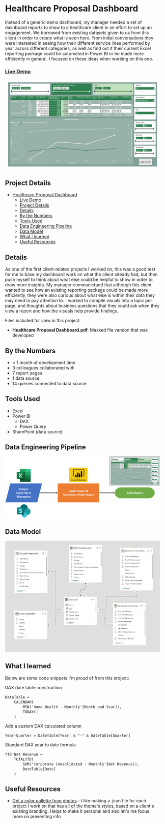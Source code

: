 # Healthcare Proposal Dashboard

Instead of a generic demo dashboard, my manager needed a set of dashboard reports to show to a healthcare client in an effort to set up an engagement. We borrowed from existing datasets given to us from this client in order to create what is seen here. From initial conversations they were interested in seeing how their different service lines performed by year across different categories, as well as find out if their current Excel reporting package could be automated in Power BI or be made more efficiently in general. I focused on these ideas when working on this one. 

### [Live Demo](https://app.powerbi.com/view?r=eyJrIjoiMzNlMWYxZmYtZDAyMC00YjhhLTgxOGUtZWI0NWU1ZWE5OWUyIiwidCI6ImY3N2E4MGM5LTY5MTAtNGJkYy1iNjFiLTgxNzA2NmQ1NmI0NiIsImMiOjJ9)

!["Report"](./Healthcare%20Proposal%20Dashboard.jpg)

## Project Details
- [Healthcare Proposal Dashboard](#healthcare-proposal-dashboard)
    - [Live Demo](#live-demo)
  - [Project Details](#project-details)
  - [Details](#details)
  - [By the Numbers](#by-the-numbers)
  - [Tools Used](#tools-used)
  - [Data Engineering Pipeline](#data-engineering-pipeline)
  - [Data Model](#data-model)
  - [What I learned](#what-i-learned)
  - [Useful Resources](#useful-resources)

## Details

As one of the first client-related projects I worked on, this was a good test for me to base my dashboard work on what the client already had, but then push myself to think about what else could be helpful to show in order to draw more insights. My manager communictaed that although this client wanted to see how an existing reporting package could be made more efficiently, they were also curious about what else is within their data they may need to pay attention to. I worked to compile visuals into a topic per page, and thoughts about business questions that they could ask when they view a report and how the visuals help provide findings.

Files included for view in this project:
- **Healthcare Proposal Dashboard.pdf**: Masked file version that was developed

## By the Numbers

- < 1 month of development time
- 3 colleagues collaborated with
- 7 report pages
- 1 data source
- 14 queries connected to data source

## Tools Used

- Excel
- Power BI
  - DAX
  - Power Query
- SharePoint (data source)

## Data Engineering Pipeline

!["Pipeline"](./Healthcare%20Proposal%20Dashboard%20Pipeline.png)

## Data Model

!["Data Model"](./Healthcare%20Proposal%20Dashboard%20Data%20Model.JPG)

## What I learned

Below are some code snippets I'm proud of from this project:

DAX date table construction
```DAX
DateTable = 
    CALENDAR(
        MIN('Home Health - Monthly'[Month and Year]),
        TODAY()
    )
```

Add a custom DAX calculated column
```DAX
Year-Quarter = DateTable[Year] & "-" & DateTable[Quarter]
```

Standard DAX year to date formula
```DAX
YTD Net Revenue = 
    TOTALYTD(
        SUM('Corporate Consolidated - Monthly'[Net Revenue]),
        DateTable[Date]
    )
```

## Useful Resources

- [Get a color pallette from photos](https://www.myonlinetraininghub.com/tips-for-using-the-power-query-advanced-editor) - I like making a .json file for each project I work on that has all of the theme's styles, based on a client's existing branding. Helps to make it personal and also let's me focus more on presenting info